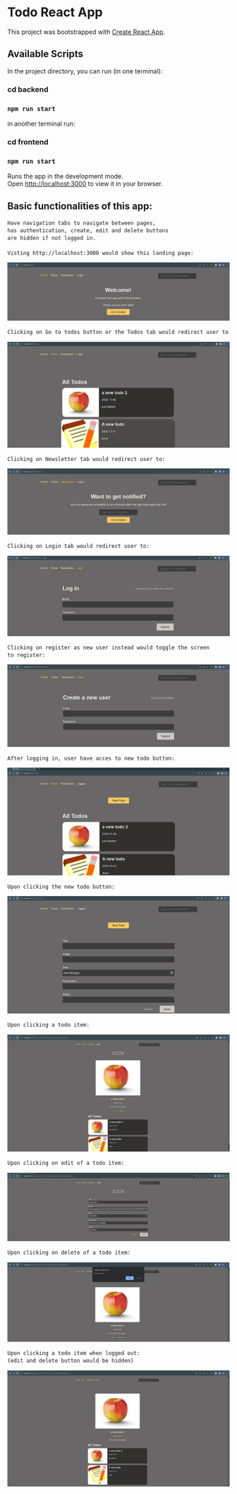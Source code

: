 # Todo React App

This project was bootstrapped with [Create React App](https://github.com/facebook/create-react-app).

## Available Scripts

In the project directory, you can run (in one terminal):

### cd backend

### `npm run start`

in another terminal run:

### cd frontend

### `npm run start`

Runs the app in the development mode.\
Open [http://localhost:3000](http://localhost:3000) to view it in your browser.

## Basic functionalities of this app:

```bash
Have navigation tabs to navigate between pages,
has authentication, create, edit and delete buttons
are hidden if not logged in.

Visting http://localhost:3000 would show this landing page:
```

![](/readMeImages/landingPage.PNG)

```bash
Clicking on Go to todos button or the Todos tab would redirect user to:
```

![](/readMeImages/todosPage.PNG)

```bash
Clicking on Newsletter tab would redirect user to:
```

![](/readMeImages/newsLetterPage.PNG)

```bash
Clicking on Login tab would redirect user to:
```

![](/readMeImages/loginPage.PNG)

```bash
Clicking on register as new user instead would toggle the screen
to register:
```

![](/readMeImages/registerPage.PNG)

```bash
After logging in, user have acces to new todo button:
```

![](/readMeImages/afterLogin.PNG)

```bash
Upon clicking the new todo button:
```

![](/readMeImages/newTodoPage.PNG)

```bash
Upon clicking a todo item:
```

![](/readMeImages/todoItemPage.PNG)

```bash
Upon clicking on edit of a todo item:
```

![](/readMeImages/editTodoPage.PNG)

```bash
Upon clicking on delete of a todo item:
```

![](/readMeImages/deleteButton.PNG)

```bash
Upon clicking a todo item when logged out:
(edit and delete button would be hidden)
```

![](/readMeImages/todoItemPageLoggedOut.PNG)
